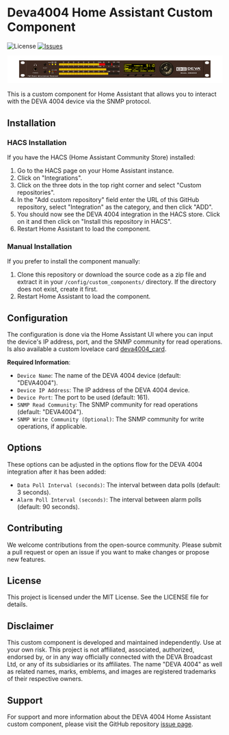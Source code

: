 # Deva4004 Home Assistant Custom Component

![License](https://img.shields.io/github/license/s1lvi0/deva4004)
[![Issues](https://img.shields.io/github/issues/s1lvi0/deva4004)](https://github.com/s1lvi0/deva4004/issues)

<p align="center">
  <img src="https://raw.githubusercontent.com/s1lvi0/deva4004/main/db4004.png">
</p>

This is a custom component for Home Assistant that allows you to interact with the DEVA 4004 device via the SNMP protocol.

## Installation

### HACS Installation

If you have the HACS (Home Assistant Community Store) installed:

1. Go to the HACS page on your Home Assistant instance.
2. Click on "Integrations".
3. Click on the three dots in the top right corner and select "Custom repositories".
4. In the "Add custom repository" field enter the URL of this GitHub repository, select "Integration" as the category, and then click "ADD".
5. You should now see the DEVA 4004 integration in the HACS store. Click on it and then click on "Install this repository in HACS".
6. Restart Home Assistant to load the component.

### Manual Installation

If you prefer to install the component manually:

1. Clone this repository or download the source code as a zip file and extract it in your `/config/custom_components/` directory. If the directory does not exist, create it first.
2. Restart Home Assistant to load the component.

## Configuration

The configuration is done via the Home Assistant UI where you can input the device's IP address, port, and the SNMP community for read operations.  
Is also available a custom lovelace card [deva4004_card](https://github.com/s1lvi0/deva4004_card/).

**Required Information**:

- `Device Name`: The name of the DEVA 4004 device (default: "DEVA4004").
- `Device IP Address`: The IP address of the DEVA 4004 device.
- `Device Port`: The port to be used (default: 161).
- `SNMP Read Community`: The SNMP community for read operations (default: "DEVA4004").
- `SNMP Write Community (Optional)`: The SNMP community for write operations, if applicable.

## Options

These options can be adjusted in the options flow for the DEVA 4004 integration after it has been added:

- `Data Poll Interval (seconds)`: The interval between data polls (default: 3 seconds).
- `Alarm Poll Interval (seconds)`: The interval between alarm polls (default: 90 seconds).

## Contributing

We welcome contributions from the open-source community. Please submit a pull request or open an issue if you want to make changes or propose new features.

## License

This project is licensed under the MIT License. See the LICENSE file for details.

## Disclaimer

This custom component is developed and maintained independently. Use at your own risk.
This project is not affiliated, associated, authorized, endorsed by, or in any way officially connected with the DEVA Broadcast Ltd, or any of its subsidiaries or its affiliates. The name "DEVA 4004" as well as related names, marks, emblems, and images are registered trademarks of their respective owners.

## Support

For support and more information about the DEVA 4004 Home Assistant custom component, please visit the GitHub repository [issue page](https://github.com/s1lvi0/deva4004/issues).
